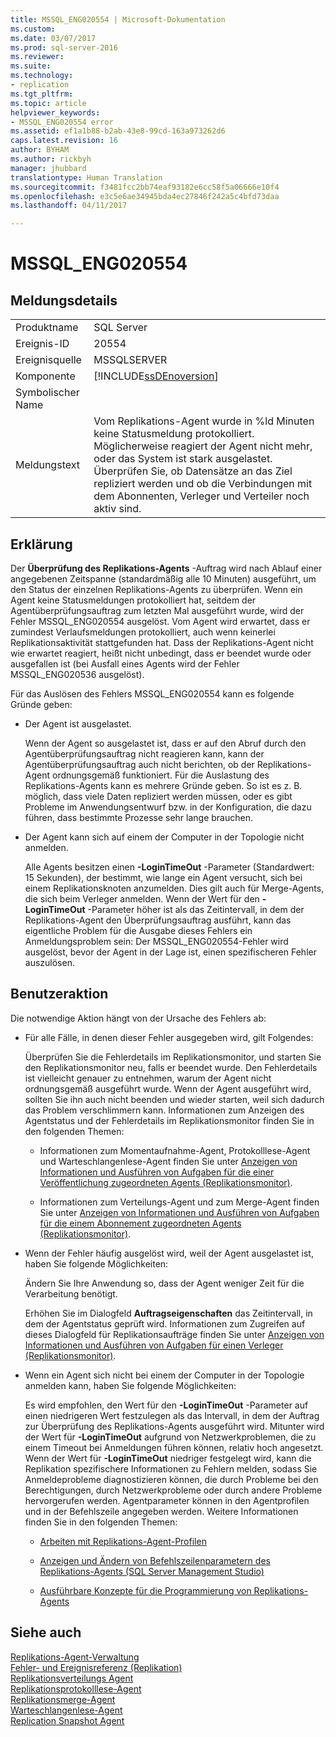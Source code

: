 ```yaml
---
title: MSSQL_ENG020554 | Microsoft-Dokumentation
ms.custom: 
ms.date: 03/07/2017
ms.prod: sql-server-2016
ms.reviewer: 
ms.suite: 
ms.technology:
- replication
ms.tgt_pltfrm: 
ms.topic: article
helpviewer_keywords:
- MSSQL_ENG020554 error
ms.assetid: ef1a1b88-b2ab-43e8-99cd-163a973262d6
caps.latest.revision: 16
author: BYHAM
ms.author: rickbyh
manager: jhubbard
translationtype: Human Translation
ms.sourcegitcommit: f3481fcc2bb74eaf93182e6cc58f5a06666e10f4
ms.openlocfilehash: e3c5e6ae34945bda4ec27846f242a5c4bfd73daa
ms.lasthandoff: 04/11/2017

---
```

# <a name="mssqleng020554"></a>MSSQL_ENG020554
    
## <a name="message-details"></a>Meldungsdetails  
  
|||  
|-|-|  
|Produktname|SQL Server|  
|Ereignis-ID|20554|  
|Ereignisquelle|MSSQLSERVER|  
|Komponente|[!INCLUDE[ssDEnoversion](../../includes/ssdenoversion-md.md)]|  
|Symbolischer Name||  
|Meldungstext|Vom Replikations-Agent wurde in %ld Minuten keine Statusmeldung protokolliert. Möglicherweise reagiert der Agent nicht mehr, oder das System ist stark ausgelastet. Überprüfen Sie, ob Datensätze an das Ziel repliziert werden und ob die Verbindungen mit dem Abonnenten, Verleger und Verteiler noch aktiv sind.|  
  
## <a name="explanation"></a>Erklärung  
 Der **Überprüfung des Replikations-Agents** -Auftrag wird nach Ablauf einer angegebenen Zeitspanne (standardmäßig alle 10 Minuten) ausgeführt, um den Status der einzelnen Replikations-Agents zu überprüfen. Wenn ein Agent keine Statusmeldungen protokolliert hat, seitdem der Agentüberprüfungsauftrag zum letzten Mal ausgeführt wurde, wird der Fehler MSSQL_ENG020554 ausgelöst. Vom Agent wird erwartet, dass er zumindest Verlaufsmeldungen protokolliert, auch wenn keinerlei Replikationsaktivität stattgefunden hat. Dass der Replikations-Agent nicht wie erwartet reagiert, heißt nicht unbedingt, dass er beendet wurde oder ausgefallen ist (bei Ausfall eines Agents wird der Fehler MSSQL_ENG020536 ausgelöst).  
  
 Für das Auslösen des Fehlers MSSQL_ENG020554 kann es folgende Gründe geben:  
  
-   Der Agent ist ausgelastet.  
  
     Wenn der Agent so ausgelastet ist, dass er auf den Abruf durch den Agentüberprüfungsauftrag nicht reagieren kann, kann der Agentüberprüfungsauftrag auch nicht berichten, ob der Replikations-Agent ordnungsgemäß funktioniert. Für die Auslastung des Replikations-Agents kann es mehrere Gründe geben. So ist es z. B. möglich, dass viele Daten repliziert werden müssen, oder es gibt Probleme im Anwendungsentwurf bzw. in der Konfiguration, die dazu führen, dass bestimmte Prozesse sehr lange brauchen.  
  
-   Der Agent kann sich auf einem der Computer in der Topologie nicht anmelden.  
  
     Alle Agents besitzen einen **-LoginTimeOut** -Parameter (Standardwert: 15 Sekunden), der bestimmt, wie lange ein Agent versucht, sich bei einem Replikationsknoten anzumelden. Dies gilt auch für Merge-Agents, die sich beim Verleger anmelden. Wenn der Wert für den **-LoginTimeOut** -Parameter höher ist als das Zeitintervall, in dem der Replikations-Agent den Überprüfungsauftrag ausführt, kann das eigentliche Problem für die Ausgabe dieses Fehlers ein Anmeldungsproblem sein: Der MSSQL_ENG020554-Fehler wird ausgelöst, bevor der Agent in der Lage ist, einen spezifischeren Fehler auszulösen.  
  
## <a name="user-action"></a>Benutzeraktion  
 Die notwendige Aktion hängt von der Ursache des Fehlers ab:  
  
-   Für alle Fälle, in denen dieser Fehler ausgegeben wird, gilt Folgendes:  
  
     Überprüfen Sie die Fehlerdetails im Replikationsmonitor, und starten Sie den Replikationsmonitor neu, falls er beendet wurde. Den Fehlerdetails ist vielleicht genauer zu entnehmen, warum der Agent nicht ordnungsgemäß ausgeführt wurde. Wenn der Agent ausgeführt wird, sollten Sie ihn auch nicht beenden und wieder starten, weil sich dadurch das Problem verschlimmern kann. Informationen zum Anzeigen des Agentstatus und der Fehlerdetails im Replikationsmonitor finden Sie in den folgenden Themen:  
  
    -   Informationen zum Momentaufnahme-Agent, Protokolllese-Agent und Warteschlangenlese-Agent finden Sie unter [Anzeigen von Informationen und Ausführen von Aufgaben für die einer Veröffentlichung zugeordneten Agents &#40;Replikationsmonitor&#41;](../../relational-databases/replication/monitor/view-information-and-perform-tasks-for-publication-agents.md).  
  
    -   Informationen zum Verteilungs-Agent und zum Merge-Agent finden Sie unter [Anzeigen von Informationen und Ausführen von Aufgaben für die einem Abonnement zugeordneten Agents &#40;Replikationsmonitor&#41;](../../relational-databases/replication/monitor/view-information-and-perform-tasks-for-subscription-agents.md).  
  
-   Wenn der Fehler häufig ausgelöst wird, weil der Agent ausgelastet ist, haben Sie folgende Möglichkeiten:  
  
     Ändern Sie Ihre Anwendung so, dass der Agent weniger Zeit für die Verarbeitung benötigt.  
  
     Erhöhen Sie im Dialogfeld **Auftragseigenschaften** das Zeitintervall, in dem der Agentstatus geprüft wird. Informationen zum Zugreifen auf dieses Dialogfeld für Replikationsaufträge finden Sie unter [Anzeigen von Informationen und Ausführen von Aufgaben für einen Verleger &#40;Replikationsmonitor&#41;](../../relational-databases/replication/monitor/view-information-and-perform-tasks-for-a-publisher-replication-monitor.md).  
  
-   Wenn ein Agent sich nicht bei einem der Computer in der Topologie anmelden kann, haben Sie folgende Möglichkeiten:  
  
     Es wird empfohlen, den Wert für den **-LoginTimeOut** -Parameter auf einen niedrigeren Wert festzulegen als das Intervall, in dem der Auftrag zur Überprüfung des Replikations-Agents ausgeführt wird. Mitunter wird der Wert für **-LoginTimeOut** aufgrund von Netzwerkproblemen, die zu einem Timeout bei Anmeldungen führen können, relativ hoch angesetzt. Wenn der Wert für **-LoginTimeOut** niedriger festgelegt wird, kann die Replikation spezifischere Informationen zu Fehlern melden, sodass Sie Anmeldeprobleme diagnostizieren können, die durch Probleme bei den Berechtigungen, durch Netzwerkprobleme oder durch andere Probleme hervorgerufen werden. Agentparameter können in den Agentprofilen und in der Befehlszeile angegeben werden. Weitere Informationen finden Sie in den folgenden Themen:  
  
    -   [Arbeiten mit Replikations-Agent-Profilen](../../relational-databases/replication/agents/work-with-replication-agent-profiles.md)  
  
    -   [Anzeigen und Ändern von Befehlszeilenparametern des Replikations-Agents &#40;SQL Server Management Studio&#41;](../../relational-databases/replication/agents/view-and-modify-replication-agent-command-prompt-parameters.md)  
  
    -   [Ausführbare Konzepte für die Programmierung von Replikations-Agents](../../relational-databases/replication/concepts/replication-agent-executables-concepts.md)  
  
## <a name="see-also"></a>Siehe auch  
 [Replikations-Agent-Verwaltung](../../relational-databases/replication/agents/replication-agent-administration.md)   
 [Fehler- und Ereignisreferenz &#40;Replikation&#41;](../../relational-databases/replication/errors-and-events-reference-replication.md)   
 [Replikationsverteilungs Agent](../../relational-databases/replication/agents/replication-distribution-agent.md)   
 [Replikationsprotokolllese-Agent](../../relational-databases/replication/agents/replication-log-reader-agent.md)   
 [Replikationsmerge-Agent](../../relational-databases/replication/agents/replication-merge-agent.md)   
 [Warteschlangenlese-Agent](../../relational-databases/replication/agents/replication-queue-reader-agent.md)   
 [Replication Snapshot Agent](../../relational-databases/replication/agents/replication-snapshot-agent.md)  
  
  
